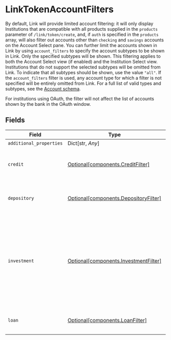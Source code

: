 # LinkTokenAccountFilters

By default, Link will provide limited account filtering: it will only display Institutions that are compatible with all products supplied in the `products` parameter of `/link/token/create`, and, if `auth` is specified in the `products` array, will also filter out accounts other than `checking` and `savings` accounts on the Account Select pane. You can further limit the accounts shown in Link by using `account_filters` to specify the account subtypes to be shown in Link. Only the specified subtypes will be shown. This filtering applies to both the Account Select view (if enabled) and the Institution Select view. Institutions that do not support the selected subtypes will be omitted from Link. To indicate that all subtypes should be shown, use the value `"all"`. If the `account_filters` filter is used, any account type for which a filter is not specified will be entirely omitted from Link. For a full list of valid types and subtypes, see the [Account schema](https://plaid.com/docs/api/accounts#account-type-schema).

For institutions using OAuth, the filter will not affect the list of accounts shown by the bank in the OAuth window.



## Fields

| Field                                                                                                                   | Type                                                                                                                    | Required                                                                                                                | Description                                                                                                             |
| ----------------------------------------------------------------------------------------------------------------------- | ----------------------------------------------------------------------------------------------------------------------- | ----------------------------------------------------------------------------------------------------------------------- | ----------------------------------------------------------------------------------------------------------------------- |
| `additional_properties`                                                                                                 | Dict[str, *Any*]                                                                                                        | :heavy_minus_sign:                                                                                                      | N/A                                                                                                                     |
| `credit`                                                                                                                | [Optional[components.CreditFilter]](../../models/shared/creditfilter.md)                                                | :heavy_minus_sign:                                                                                                      | A filter to apply to `credit`-type accounts                                                                             |
| `depository`                                                                                                            | [Optional[components.DepositoryFilter]](../../models/shared/depositoryfilter.md)                                        | :heavy_minus_sign:                                                                                                      | A filter to apply to `depository`-type accounts                                                                         |
| `investment`                                                                                                            | [Optional[components.InvestmentFilter]](../../models/shared/investmentfilter.md)                                        | :heavy_minus_sign:                                                                                                      | A filter to apply to `investment`-type accounts (or `brokerage`-type accounts for API versions 2018-05-22 and earlier). |
| `loan`                                                                                                                  | [Optional[components.LoanFilter]](../../models/shared/loanfilter.md)                                                    | :heavy_minus_sign:                                                                                                      | A filter to apply to `loan`-type accounts                                                                               |